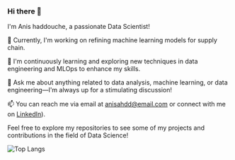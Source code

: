 ### Hi there 👋

I'm Anis haddouche, a passionate Data Scientist!

🔭 Currently, I'm working on refining machine learning models for supply chain.

🌱 I'm continuously learning and exploring new techniques in data engineering and MLOps to enhance my skills.

💬 Ask me about anything related to data analysis, machine learning, or data engineering—I'm always up for a stimulating discussion!

📫 You can reach me via email at [anisahdd@email.com](anisahdd@email.com) or connect with me on [LinkedIn](https://www.linkedin.com/in/anis-m-haddouche-a8667175/)).


Feel free to explore my repositories to see some of my projects and contributions in the field of Data Science!

![Top Langs](https://github-readme-stats.vercel.app/api/top-langs/?username=anismhaddouche&langs_count=8)
